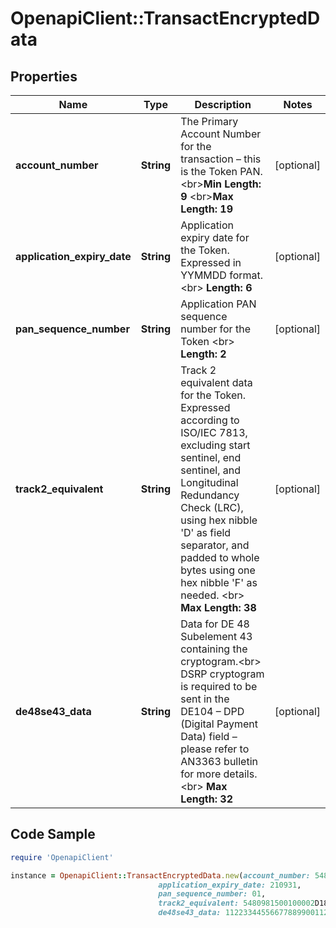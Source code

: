 # OpenapiClient::TransactEncryptedData

## Properties

Name | Type | Description | Notes
------------ | ------------- | ------------- | -------------
**account_number** | **String** | The Primary Account Number for the transaction – this is the Token PAN.  &lt;br&gt;__Min Length: 9__ &lt;br&gt;__Max Length: 19__  | [optional] 
**application_expiry_date** | **String** | Application expiry date for the Token. Expressed in YYMMDD format.  &lt;br&gt; __Length: 6__  | [optional] 
**pan_sequence_number** | **String** | Application PAN sequence number for the Token &lt;br&gt;  __Length: 2__  | [optional] 
**track2_equivalent** | **String** | Track 2 equivalent data for the Token. Expressed according to ISO/IEC 7813, excluding start sentinel, end sentinel, and Longitudinal Redundancy Check (LRC), using hex nibble &#39;D&#39; as field separator, and padded to whole bytes using one hex nibble &#39;F&#39; as needed.  &lt;br&gt;   __Max Length: 38__  | [optional] 
**de48se43_data** | **String** | Data for DE 48 Subelement 43 containing the cryptogram.&lt;br&gt; DSRP cryptogram is required to be sent in the DE104 – DPD (Digital Payment Data) field  – please refer to AN3363 bulletin for more details.&lt;br&gt; __Max Length: 32__  | [optional] 

## Code Sample

```ruby
require 'OpenapiClient'

instance = OpenapiClient::TransactEncryptedData.new(account_number: 5480981500100002,
                                 application_expiry_date: 210931,
                                 pan_sequence_number: 01,
                                 track2_equivalent: 5480981500100002D18112011000000000000F,
                                 de48se43_data: 11223344556677889900112233445566778899)
```


